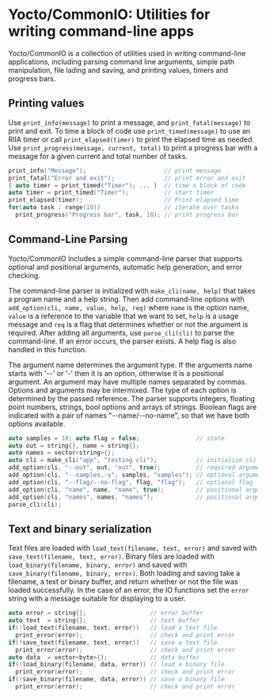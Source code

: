 # Yocto/CommonIO: Utilities for writing command-line apps

Yocto/CommonIO is a collection of utilities used in writing command-line
applications, including parsing command line arguments, simple path
manipulation, file lading and saving, and printing values, timers and
progress bars.

## Printing values

Use `print_info(message)` to print a message, and `print_fatal(message)`
to print and exit. To time a block of code use `print_timed(message)`
to use an RIIA timer or call `print_elapsed(timer)` to print the elapsed
time as needed. Use `print_progress(message, current, total)` to print
a progress bar with a message for a given current and total number of tasks.

```cpp
print_info("Message");                      // print message
print_fatal("Error and exit");              // print error and exit
{ auto timer = print_timed("Timer"); ... }  // time a block of code
auto timer = print_timed("Timer");          // start timer
print_elapsed(timer);                       // Print elapsed time
for(auto task : range(10))                  // iterate over tasks
  print_progress("Progress bar", task, 10); // print progress bar
```

## Command-Line Parsing

Yocto/CommonIO includes a simple command-line parser that supports optional
and positional arguments, automatic help generation, and error checking.

The command-line parser is initialized with `make_cli(name, help)` that takes
a program name and a help string. Then add command-line options with
`add_option(cli, name, value, help, req)` where `name` is the option name,
`value` is a reference to the variable that we want to set, `help` is a usage
message and `req` is a flag that determines whether or not the argument is
required. After adding all arguments, use `parse_cli(cli)` to parse the
command-line. If an error occurs, the parser exists. A help flag is also
handled in this function.

The argument name determines the argument type. If the arguments name starts
with '--' or '-' then it is an option, otherwise it is a positional argument.
An argument may have multiple names separated by commas. Options and arguments
may be intermixed. The type of each option is determined by the passed reference.
The parser supports integers, floating point numbers, strings, bool options
and arrays of strings. Boolean flags are indicated with a pair of names
"--name/--no-name", so that we have both options available.

```cpp
auto samples = 10; auto flag = false;                // state
auto out = string{}, name = string{};
auto names = vector<string>{};
auto cli = make_cli("app", "testing cli");           // initialize cli
add_option(cli, "--out", out, "out", true);          // required argument
add_option(cli, "--samples,-s", samples, "samples"); // optional argument
add_option(cli, "--flag/--no-flag", flag, "flag");   // optional flag
add_option(cli, "name", name, "name", true);         // positional argument
add_option(cli, "names", names, "names");            // positional arguments
parse_cli(cli);
```

## Text and binary serialization

Text files are loaded with `load_text(filename, text, error)` and saved with
`save_text(filename, text, error)`.
Binary files are loaded with `load_binary(filename, binary, error)` and saved
with `save_binary(filename, binary, error)`.
Both loading and saving take a filename, a text or binary buffer, and return
whether or not the file was loaded successfully.
In the case of an error, the IO functions set the `error` string with a
message suitable for displaying to a user.

```cpp
auto error = string{};                  // error buffer
auto text  = string{};                  // text buffer
if(!load_text(filename, text, error))   // load a text file
  print_error(error);                   // check and print error
if(!save_text(filename, text, error))   // save a text file
  print_error(error);                   // check and print error
auto data  = vector<byte>{};            // data buffer
if(!load_binary(filename, data, error)) // load a binary file
  print_error(error);                   // check and print error
if(!save_binary(filename, data, error)) // save a binary file
  print_error(error);                   // check and print error
```
